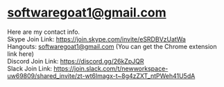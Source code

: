 # softwaregoat1@gmail.com
Here are my contact info.<br>
Skype Join Link:		https://join.skype.com/invite/eSRDBVzUatWa<br>
Hangouts:		softwaregoat1@gmail.com (You can get the Chrome extension link here)<br>
Discord Join Link:		https://discord.gg/26kZpJQR<br>
Slack Join Link:		https://join.slack.com/t/newworkspace-uw69809/shared_invite/zt-wt6lmagx-t~8g4zZXT_ntPWeh41U5dA<br>
